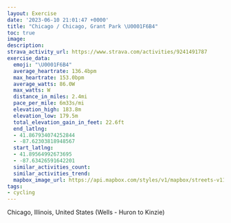 ```yaml
---
layout: Exercise
date: '2023-06-10 21:01:47 +0000'
title: "Chicago / Chicago, Grant Park \U0001F6B4"
toc: true
image:
description:
strava_activity_url: https://www.strava.com/activities/9241491787
exercise_data:
  emoji: "\U0001F6B4"
  average_heartrate: 136.4bpm
  max_heartrate: 153.0bpm
  average_watts: 86.0W
  max_watts: W
  distance_in_miles: 2.4mi
  pace_per_mile: 6m33s/mi
  elevation_high: 183.8m
  elevation_low: 179.5m
  total_elevation_gain_in_feet: 22.6ft
  end_latlng:
  - 41.867934074252844
  - -87.62303818948567
  start_latlng:
  - 41.89564992673695
  - -87.63426591642201
  similar_activities_count:
  similar_activities_trend:
  mapbox_image_url: https://api.mapbox.com/styles/v1/mapbox/streets-v11/static/path-5+787af2-1.0(onu~Fz%60%7BuOlDIlDCbAD%60CCrABnJE%7CAEnAQd%40Cz%40BnDA~%40B~%40ArAGrAKrA%40bFEv%40BvAR%60%40G%60A%3FhBZdBEhBOnACdEF%7C%40DHCHEr%40IdAAZCXG%60%40UP%5BLe%40J%7D%40H%7DBBmGD_BDw%40NqAAUUcAKuAE%7DBAgGIuDJGz%40O%60B%3F~%40C%7CA%40rAE~%40%3Fj%40F~B%3Fh%40IbAe%40HI%40G%40UG%7BD%40y%40H%7B%40FMJGrAAb%40EtAB%60%40B~%40Gp%40D~EKxA%3FzAE%60C%3FvAG),pin-s-s+e5b22e(-87.63422,41.89432),pin-s-f+89ae00(-87.62391999999998,41.869380000000014)/auto/800x800?access_token=pk.eyJ1Ijoiam9zaGJlY2ttYW4iLCJhIjoiY205eWR2aDd1MWZ6djJrbXc4a3M0bWZleiJ9.XiG9OWkNcZk2QzjJbxLB4A
tags:
- cycling
---
```




Chicago, Illinois, United States (Wells - Huron to Kinzie)
